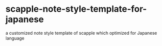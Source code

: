 scapple-note-style-template-for-japanese
===============

a customized note style template of scapple which optimized for Japanese language